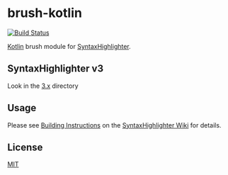 # brush-kotlin

[![Build Status](https://travis-ci.org/ethauvin/brush-kotlin.svg?branch=master)](https://travis-ci.org/ethauvin/brush-kotlin)

[Kotlin](https://kotlinlang.org/) brush module for [SyntaxHighlighter](https://github.com/syntaxhighlighter/syntaxhighlighter).

## SyntaxHighlighter v3

Look in the [3.x](https://github.com/ethauvin/brush-kotlin/tree/master/3.x) directory

## Usage

Please see [Building Instructions](https://github.com/syntaxhighlighter/syntaxhighlighter/wiki/Building) on the [SyntaxHighlighter Wiki](https://github.com/syntaxhighlighter/syntaxhighlighter/wiki) for details.

## License

[MIT](https://github.com/ethauvin/brush-kotlin/blob/master/LICENSE.txt)
